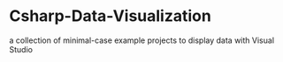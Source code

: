 # Csharp-Data-Visualization
a collection of minimal-case example projects to display data with Visual Studio
